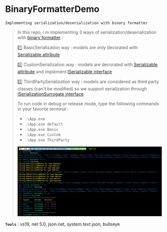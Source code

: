 # BinaryFormatterDemo
```
Implementing serialization/deserialization with binary formatter
```

> In this repo, i m implementing 3 ways of serialization/deserialization with [binary formatter](https://docs.microsoft.com/en-us/dotnet/api/system.runtime.serialization.formatters.binary.binaryformatter) :
>
> :one: BasicSerialization way : models are only decorated with [Serializable attribute](https://docs.microsoft.com/en-us/dotnet/api/system.serializableattribute)
>
> :two: CustomSerialization way : models are decorated with [Serializable attribute](https://docs.microsoft.com/en-us/dotnet/api/system.serializableattribute) and implement [ISerializable interface](https://docs.microsoft.com/en-us/dotnet/api/system.runtime.serialization.iserializable)
>
> :three: ThirdPartySerialization way : models are considered as third party classes (can't be modified) so we support serialization through [ISerializationSurrogate interface](https://docs.microsoft.com/en-us/dotnet/api/system.runtime.serialization.iserializationsurrogate)
>
> To run code in debug or release mode, type the following commands in your favorite terminal : 
> - `.\App.exe`
> - `.\App.exe default`
> - `.\App.exe Basic`
> - `.\App.exe Custom`
> - `.\App.exe ThirdParty`
>
>
> ![BinaryFormatterDemoScreen](Screenshots/BinaryFormatterDemoScreen.png)
>

**`Tools`** : vs19, net 5.0, json.net, system.text.json, bullseye
